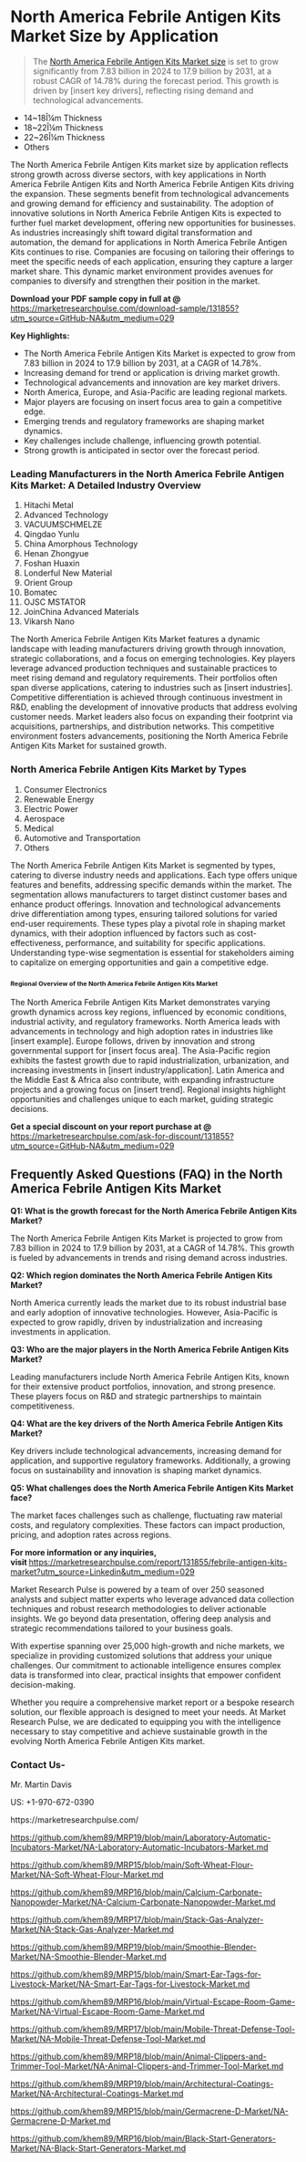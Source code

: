 <h1>North America Febrile Antigen Kits Market&nbsp;Size by Application</h1><blockquote><p>The <a href="https://marketresearchpulse.com/download-sample/131855?utm_source=GitHub-NA&amp;utm_medium=029">North America Febrile Antigen Kits Market size</a> is set to grow significantly from 7.83 billion in 2024 to 17.9 billion by 2031, at a robust CAGR of 14.78% during the forecast period. This growth is driven by [insert key drivers], reflecting rising demand and technological advancements.</p></blockquote><ul><li>14~18Î¼m Thickness<li> 18~22Î¼m Thickness<li> 22~26Î¼m Thickness<li> Others</li></ul><p>The North America Febrile Antigen Kits market size by application reflects strong growth across diverse sectors, with key applications in North America Febrile Antigen Kits and North America Febrile Antigen Kits driving the expansion. These segments benefit from technological advancements and growing demand for efficiency and sustainability. The adoption of innovative solutions in North America Febrile Antigen Kits is expected to further fuel market development, offering new opportunities for businesses. As industries increasingly shift toward digital transformation and automation, the demand for applications in North America Febrile Antigen Kits continues to rise. Companies are focusing on tailoring their offerings to meet the specific needs of each application, ensuring they capture a larger market share. This dynamic market environment provides avenues for companies to diversify and strengthen their position in the market.</p><p><strong>Download your PDF sample copy in full at @ </strong><a href="https://marketresearchpulse.com/download-sample/131855?utm_source=GitHub-NA&amp;utm_medium=029">https://marketresearchpulse.com/download-sample/131855?utm_source=GitHub-NA&amp;utm_medium=029</a></p><p><strong>Key Highlights: </strong></p><ul><li>The North America Febrile Antigen Kits Market is expected to grow from 7.83 billion in 2024 to 17.9 billion by 2031, at a CAGR of 14.78%.</li><li>Increasing demand for trend or application is driving market growth.</li><li>Technological advancements and innovation are key market drivers.</li><li>North America, Europe, and Asia-Pacific are leading regional markets.</li><li>Major players are focusing on insert focus area to gain a competitive edge.</li><li>Emerging trends and regulatory frameworks are shaping market dynamics.</li><li>Key challenges include challenge, influencing growth potential.</li><li>Strong growth is anticipated in sector over the forecast period.</li></ul><h3>Leading Manufacturers in the North America Febrile Antigen Kits Market: A Detailed Industry Overview</h3><ol><li>Hitachi Metal</li><li>Advanced Technology</li><li>VACUUMSCHMELZE</li><li>Qingdao Yunlu</li><li>China Amorphous Technology</li><li>Henan Zhongyue</li><li>Foshan Huaxin</li><li>Londerful New Material</li><li>Orient Group</li><li>Bomatec</li><li>OJSC MSTATOR</li><li>JoinChina Advanced Materials</li><li>Vikarsh Nano</li></ol><div class="flex max-w-full flex-col flex-grow"><div class="min-h-8 text-message flex w-full flex-col items-end gap-2 whitespace-normal break-words [.text-message+&amp;]:mt-5" dir="auto" data-message-author-role="assistant" data-message-id="fd8432e4-4910-450d-b182-61b7bfb0a01f" data-message-model-slug="gpt-4o"><div class="flex w-full flex-col gap-1 empty:hidden first:pt-[3px]"><div class="markdown prose w-full break-words dark:prose-invert light"><p>The North America Febrile Antigen Kits Market features a dynamic landscape with leading manufacturers driving growth through innovation, strategic collaborations, and a focus on emerging technologies. Key players leverage advanced production techniques and sustainable practices to meet rising demand and regulatory requirements. Their portfolios often span diverse applications, catering to industries such as [insert industries]. Competitive differentiation is achieved through continuous investment in R&amp;D, enabling the development of innovative products that address evolving customer needs. Market leaders also focus on expanding their footprint via acquisitions, partnerships, and distribution networks. This competitive environment fosters advancements, positioning the North America Febrile Antigen Kits Market for sustained growth.</p></div></div></div></div><h3>North America Febrile Antigen Kits Market by Types</h3><ol><li>Consumer Electronics<li> Renewable Energy<li> Electric Power<li> Aerospace<li> Medical<li> Automotive and Transportation<li> Others</li></ol><div class="flex max-w-full flex-col flex-grow"><div class="min-h-8 text-message flex w-full flex-col items-end gap-2 whitespace-normal break-words [.text-message+&amp;]:mt-5" dir="auto" data-message-author-role="assistant" data-message-id="084470be-0bb7-4664-bddf-5156b4f41249" data-message-model-slug="gpt-4o-mini"><div class="flex w-full flex-col gap-1 empty:hidden first:pt-[3px]"><div class="markdown prose w-full break-words dark:prose-invert light"><p>The North America Febrile Antigen Kits Market is segmented by types, catering to diverse industry needs and applications. Each type offers unique features and benefits, addressing specific demands within the market. The segmentation allows manufacturers to target distinct customer bases and enhance product offerings. Innovation and technological advancements drive differentiation among types, ensuring tailored solutions for varied end-user requirements. These types play a pivotal role in shaping market dynamics, with their adoption influenced by factors such as cost-effectiveness, performance, and suitability for specific applications. Understanding type-wise segmentation is essential for stakeholders aiming to capitalize on emerging opportunities and gain a competitive edge.</p></div></div></div></div><h3><span style="font-size: 11px;">Regional Overview of the North America Febrile Antigen Kits Market</span></h3><div class="flex max-w-full flex-col flex-grow"><div class="min-h-8 text-message flex w-full flex-col items-end gap-2 whitespace-normal break-words [.text-message+&amp;]:mt-5" dir="auto" data-message-author-role="assistant" data-message-id="e9038762-ce64-4e30-91c9-9bd413514231" data-message-model-slug="gpt-4o-mini"><div class="flex w-full flex-col gap-1 empty:hidden first:pt-[3px]"><div class="markdown prose w-full break-words dark:prose-invert light"><p>The North America Febrile Antigen Kits Market demonstrates varying growth dynamics across key regions, influenced by economic conditions, industrial activity, and regulatory frameworks. North America leads with advancements in technology and high adoption rates in industries like [insert example]. Europe follows, driven by innovation and strong governmental support for [insert focus area]. The Asia-Pacific region exhibits the fastest growth due to rapid industrialization, urbanization, and increasing investments in [insert industry/application]. Latin America and the Middle East &amp; Africa also contribute, with expanding infrastructure projects and a growing focus on [insert trend]. Regional insights highlight opportunities and challenges unique to each market, guiding strategic decisions.</p></div></div></div></div><p><strong>Get a special discount on your report purchase at @ </strong><a href="https://marketresearchpulse.com/ask-for-discount/131855?utm_source=GitHub-NA&amp;utm_medium=029">https://marketresearchpulse.com/ask-for-discount/131855?utm_source=GitHub-NA&amp;utm_medium=029</a></p><h2>Frequently Asked Questions (FAQ) in the North America Febrile Antigen Kits Market</h2><p><strong>Q1: What is the growth forecast for the North America Febrile Antigen Kits Market?</strong></p><p>The North America Febrile Antigen Kits Market is projected to grow from 7.83 billion in 2024 to 17.9 billion by 2031, at a CAGR of 14.78%. This growth is fueled by advancements in trends and rising demand across industries.</p><p><strong>Q2: Which region dominates the North America Febrile Antigen Kits Market?</strong></p><p>North America currently leads the market due to its robust industrial base and early adoption of innovative technologies. However, Asia-Pacific is expected to grow rapidly, driven by industrialization and increasing investments in application.</p><p><strong>Q3: Who are the major players in the North America Febrile Antigen Kits Market?</strong></p><p>Leading manufacturers include North America Febrile Antigen Kits, known for their extensive product portfolios, innovation, and strong presence. These players focus on R&amp;D and strategic partnerships to maintain competitiveness.</p><p><strong>Q4: What are the key drivers of the North America Febrile Antigen Kits Market?</strong></p><p>Key drivers include technological advancements, increasing demand for application, and supportive regulatory frameworks. Additionally, a growing focus on sustainability and innovation is shaping market dynamics.</p><p><strong>Q5: What challenges does the North America Febrile Antigen Kits Market face?</strong></p><p>The market faces challenges such as challenge, fluctuating raw material costs, and regulatory complexities. These factors can impact production, pricing, and adoption rates across regions.</p><p><strong>For more information or any inquiries, visit&nbsp;</strong><a href="https://marketresearchpulse.com/report/131855/febrile-antigen-kits-market?utm_source=Linkedin&utm_medium=029">https://marketresearchpulse.com/report/131855/febrile-antigen-kits-market?utm_source=Linkedin&utm_medium=029</a></p><p>Market Research Pulse is powered by a team of over 250 seasoned analysts and subject matter experts who leverage advanced data collection techniques and robust research methodologies to deliver actionable insights. We go beyond data presentation, offering deep analysis and strategic recommendations tailored to your business goals.</p><p>With expertise spanning over 25,000 high-growth and niche markets, we specialize in providing customized solutions that address your unique challenges. Our commitment to actionable intelligence ensures complex data is transformed into clear, practical insights that empower confident decision-making.</p><p>Whether you require a comprehensive market report or a bespoke research solution, our flexible approach is designed to meet your needs. At Market Research Pulse, we are dedicated to equipping you with the intelligence necessary to stay competitive and achieve sustainable growth in the evolving North America Febrile Antigen Kits market.</p><h3><strong>Contact Us-</strong></h3><p>Mr. Martin Davis</p><p>US: +1-970-672-0390</p><p>https://marketresearchpulse.com/</p><p><a href="https://github.com/khem89/MRP19/blob/main/Laboratory-Automatic-Incubators-Market/NA-Laboratory-Automatic-Incubators-Market.md">https://github.com/khem89/MRP19/blob/main/Laboratory-Automatic-Incubators-Market/NA-Laboratory-Automatic-Incubators-Market.md</a></p><p><a href="https://github.com/khem89/MRP15/blob/main/Soft-Wheat-Flour-Market/NA-Soft-Wheat-Flour-Market.md">https://github.com/khem89/MRP15/blob/main/Soft-Wheat-Flour-Market/NA-Soft-Wheat-Flour-Market.md</a></p><p><a href="https://github.com/khem89/MRP16/blob/main/Calcium-Carbonate-Nanopowder-Market/NA-Calcium-Carbonate-Nanopowder-Market.md">https://github.com/khem89/MRP16/blob/main/Calcium-Carbonate-Nanopowder-Market/NA-Calcium-Carbonate-Nanopowder-Market.md</a></p><p><a href="https://github.com/khem89/MRP17/blob/main/Stack-Gas-Analyzer-Market/NA-Stack-Gas-Analyzer-Market.md">https://github.com/khem89/MRP17/blob/main/Stack-Gas-Analyzer-Market/NA-Stack-Gas-Analyzer-Market.md</a></p><p><a href="https://github.com/khem89/MRP19/blob/main/Smoothie-Blender-Market/NA-Smoothie-Blender-Market.md">https://github.com/khem89/MRP19/blob/main/Smoothie-Blender-Market/NA-Smoothie-Blender-Market.md</a></p><p><a href="https://github.com/khem89/MRP15/blob/main/Smart-Ear-Tags-for-Livestock-Market/NA-Smart-Ear-Tags-for-Livestock-Market.md">https://github.com/khem89/MRP15/blob/main/Smart-Ear-Tags-for-Livestock-Market/NA-Smart-Ear-Tags-for-Livestock-Market.md</a></p><p><a href="https://github.com/khem89/MRP16/blob/main/Virtual-Escape-Room-Game-Market/NA-Virtual-Escape-Room-Game-Market.md">https://github.com/khem89/MRP16/blob/main/Virtual-Escape-Room-Game-Market/NA-Virtual-Escape-Room-Game-Market.md</a></p><p><a href="https://github.com/khem89/MRP17/blob/main/Mobile-Threat-Defense-Tool-Market/NA-Mobile-Threat-Defense-Tool-Market.md">https://github.com/khem89/MRP17/blob/main/Mobile-Threat-Defense-Tool-Market/NA-Mobile-Threat-Defense-Tool-Market.md</a></p><p><a href="https://github.com/khem89/MRP18/blob/main/Animal-Clippers-and-Trimmer-Tool-Market/NA-Animal-Clippers-and-Trimmer-Tool-Market.md">https://github.com/khem89/MRP18/blob/main/Animal-Clippers-and-Trimmer-Tool-Market/NA-Animal-Clippers-and-Trimmer-Tool-Market.md</a></p><p><a href="https://github.com/khem89/MRP19/blob/main/Architectural-Coatings-Market/NA-Architectural-Coatings-Market.md">https://github.com/khem89/MRP19/blob/main/Architectural-Coatings-Market/NA-Architectural-Coatings-Market.md</a></p><p><a href="https://github.com/khem89/MRP15/blob/main/Germacrene-D-Market/NA-Germacrene-D-Market.md">https://github.com/khem89/MRP15/blob/main/Germacrene-D-Market/NA-Germacrene-D-Market.md</a></p><p><a href="https://github.com/khem89/MRP16/blob/main/Black-Start-Generators-Market/NA-Black-Start-Generators-Market.md">https://github.com/khem89/MRP16/blob/main/Black-Start-Generators-Market/NA-Black-Start-Generators-Market.md</a></p>
